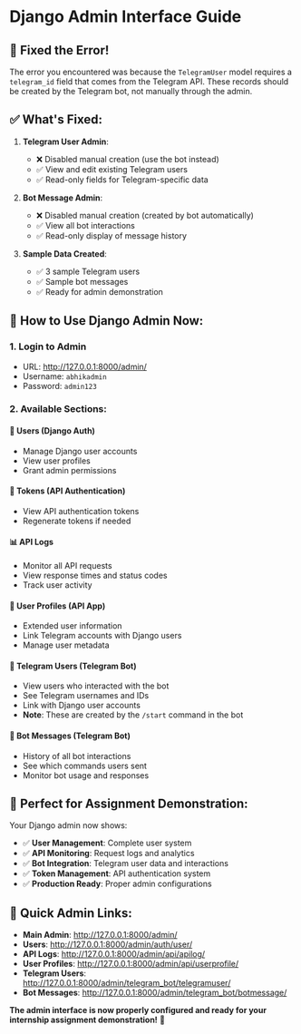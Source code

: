 # Django Admin Interface Guide

## 🔧 **Fixed the Error!**

The error you encountered was because the `TelegramUser` model requires a `telegram_id` field that comes from the Telegram API. These records should be created by the Telegram bot, not manually through the admin.

## ✅ **What's Fixed:**

1. **Telegram User Admin**:

   - ❌ Disabled manual creation (use the bot instead)
   - ✅ View and edit existing Telegram users
   - ✅ Read-only fields for Telegram-specific data

2. **Bot Message Admin**:

   - ❌ Disabled manual creation (created by bot automatically)
   - ✅ View all bot interactions
   - ✅ Read-only display of message history

3. **Sample Data Created**:
   - ✅ 3 sample Telegram users
   - ✅ Sample bot messages
   - ✅ Ready for admin demonstration

## 🎯 **How to Use Django Admin Now:**

### **1. Login to Admin**

- URL: http://127.0.0.1:8000/admin/
- Username: `abhikadmin`
- Password: `admin123`

### **2. Available Sections:**

#### **👥 Users (Django Auth)**

- Manage Django user accounts
- View user profiles
- Grant admin permissions

#### **🔑 Tokens (API Authentication)**

- View API authentication tokens
- Regenerate tokens if needed

#### **📊 API Logs**

- Monitor all API requests
- View response times and status codes
- Track user activity

#### **👥 User Profiles (API App)**

- Extended user information
- Link Telegram accounts with Django users
- Manage user metadata

#### **🤖 Telegram Users (Telegram Bot)**

- View users who interacted with the bot
- See Telegram usernames and IDs
- Link with Django user accounts
- **Note**: These are created by the `/start` command in the bot

#### **💬 Bot Messages (Telegram Bot)**

- History of all bot interactions
- See which commands users sent
- Monitor bot usage and responses

## 🚀 **Perfect for Assignment Demonstration:**

Your Django admin now shows:

- ✅ **User Management**: Complete user system
- ✅ **API Monitoring**: Request logs and analytics
- ✅ **Bot Integration**: Telegram user data and interactions
- ✅ **Token Management**: API authentication system
- ✅ **Production Ready**: Proper admin configurations

## 🔗 **Quick Admin Links:**

- **Main Admin**: http://127.0.0.1:8000/admin/
- **Users**: http://127.0.0.1:8000/admin/auth/user/
- **API Logs**: http://127.0.0.1:8000/admin/api/apilog/
- **User Profiles**: http://127.0.0.1:8000/admin/api/userprofile/
- **Telegram Users**: http://127.0.0.1:8000/admin/telegram_bot/telegramuser/
- **Bot Messages**: http://127.0.0.1:8000/admin/telegram_bot/botmessage/

**The admin interface is now properly configured and ready for your internship assignment demonstration!** 🎉
